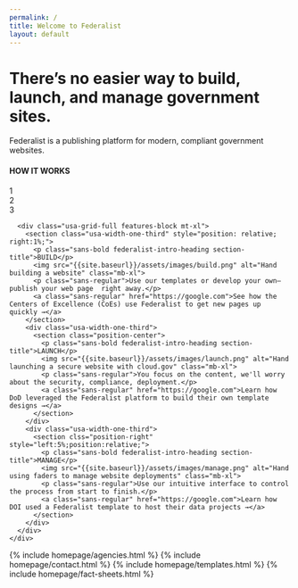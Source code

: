 ```yaml
---
permalink: /
title: Welcome to Federalist
layout: default
---
```


<div id="home" class="homepage">
  <div class="well mb-xl">
    <div class="usa-grid">
      <div class="usa-width-two-thirds">
        <h1 class="federalist-heading font-large">There’s no easier way to build, launch, and manage government sites.</h1>
        <p class="font-large sans-regular">
          <a id="page-body"></a>
          Federalist is a publishing platform for modern, compliant government websites.
        </p>
      </div>
    </div>
  </div>
  <div class="usa-header federalist-intro p-xxl">
    <div class="usa-grid-full">
      <h4 class="sans-bold mb-xl">HOW IT WORKS</h4>
      <div class="usa-grid-full steps-block">
        <div class="usa-width-one-third">
          <div class="steps-circle">1</div>
        </div>
        <div class="usa-width-one-third line" style="margin: 0;">
          <div class="steps-circle position-center">2</div>
        </div>
        <div class="usa-width-one-third line">
          <div class="steps-circle position-right">3</div>
        </div>
      </div>

      <div class="usa-grid-full features-block mt-xl">
        <section class="usa-width-one-third" style="position: relative; right:1%;">
          <p class="sans-bold federalist-intro-heading section-title">BUILD</p>
          <img src="{{site.baseurl}}/assets/images/build.png" alt="Hand building a website" class="mb-xl">
          <p class="sans-regular">Use our templates or develop your own—publish your web page  right away.</p>
          <a class="sans-regular" href="https://google.com">See how the Centers of Excellence (CoEs) use Federalist to get new pages up quickly →</a>
        </section>
        <div class="usa-width-one-third">
          <section class="position-center">
            <p class="sans-bold federalist-intro-heading section-title">LAUNCH</p>
            <img src="{{site.baseurl}}/assets/images/launch.png" alt="Hand launching a secure website with cloud.gov" class="mb-xl">
            <p class="sans-regular">You focus on the content, we'll worry about the security, compliance, deployment.</p>
            <a class="sans-regular" href="https://google.com">Learn how DoD leveraged the Federalist platform to build their own template designs →</a>
          </section>
        </div>
        <div class="usa-width-one-third">
          <section clss="position-right" style="left:5%;position:relative;">
            <p class="sans-bold federalist-intro-heading section-title">MANAGE</p>
            <img src="{{site.baseurl}}/assets/images/manage.png" alt="Hand using faders to manage website deployments" class="mb-xl">
            <p class="sans-regular">Use our intuitive interface to control the process from start to finish.</p>
            <a class="sans-regular" href="https://google.com">Learn how DOI used a Federalist template to host their data projects →</a>
          </section>
        </div>
      </div>
    </div>
  </div>
  {% include homepage/agencies.html %}
  {% include homepage/contact.html %}
  {% include homepage/templates.html %}
  {% include homepage/fact-sheets.html %}
</div>

